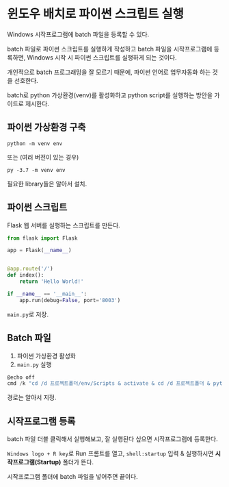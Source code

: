 # 윈도우 배치로 파이썬 스크립트 실행

Windows 시작프로그램에 batch 파일을 등록할 수 있다.

batch 파일로 파이썬 스크립트를 실행하게 작성하고 batch 파일을 시작프로그램에 등록하면, Windows 시작 시 파이썬 스크립트를 실행하게 되는 것이다.

개인적으로 batch 프로그래밍을 잘 모르기 때문에, 파이썬 언어로 업무자동화 하는 것을 선호한다.

batch로 python 가상환경(venv)를 활성화하고 python script를 실행하는 방안을 가이드로 제시한다.

## 파이썬 가상환경 구축

`python -m venv env`

또는 (여러 버전이 있는 경우)

`py -3.7 -m venv env`

필요한 library들은 알아서 설치.

## 파이썬 스크립트

Flask 웹 서버를 실행하는 스크립트를 만든다.

```python
from flask import Flask

app = Flask(__name__)


@app.route('/')
def index():
    return 'Hello World!'

if __name__ == '__main__':
    app.run(debug=False, port='8003')
```

`main.py`로 저장.

## Batch 파일

1. 파이썬 가상환경 활성화
2. `main.py` 실행

```powershell
@echo off
cmd /k "cd /d 프로젝트폴더/env/Scripts & activate & cd /d 프로젝트폴더 & python main.py"
```

경로는 알아서 지정.

## 시작프로그램 등록

batch 파일 더블 클릭해서 실행해보고, 잘 실행된다 싶으면 시작프로그램에 등록한다.

`Windows logo + R key`로 Run 프롬트를 열고, `shell:startup` 입력 & 실행하시면 **시작프로그램(Startup)** 폴더가 뜬다.

시작프로그램 폴더에 batch 파일을 넣어주면 끝이다.
